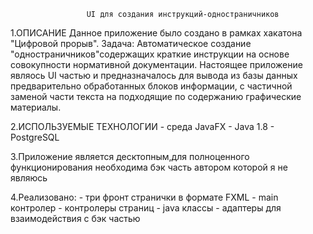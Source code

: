 
                     UI для создания инструкций-одностраничников

1.ОПИСАНИЕ
	Данное приложение было создано в рамках хакатона "Цифровой прорыв". Задача: Автоматическое создание
"одностраничников"содержащих краткие инструкции на основе совокупности нормативной документации.
     	Настоящее приложение являось UI частью и предназначалось для вывода из базы данных предварительно обработанных
блоков информации, с частичной заменой части текста на подходящие по содержанию графические материалы.

2.ИСПОЛЬЗУЕМЫЕ ТЕХНОЛОГИИ
    - среда JavaFX
    - Java 1.8
    - PostgreSQL
    
3.Приложение является десктопным,для полноценного функционирования необходима бэк часть автором которой я не являюсь

4.Реализовано:
    - три фронт странички в формате FXML
    - main контролер
    - контролеры страниц
    - java классы - адаптеры для взаимодействия с бэк частью  


